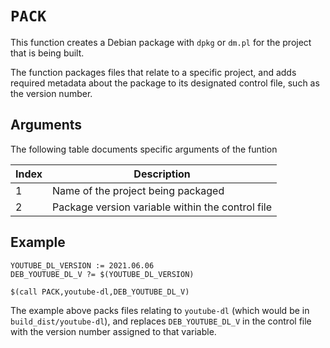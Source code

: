 # `PACK`

This function creates a Debian package with `dpkg` or `dm.pl` for the project that is being built.

The function packages files that relate to a specific project, and adds required metadata about the package to its designated control file, such as the version number.

## Arguments

The following table documents specific arguments of the funtion

| Index | Description |
|-------|-------------|
| 1 | Name of the project being packaged |
| 2 | Package version variable within the control file |

## Example

    YOUTUBE_DL_VERSION := 2021.06.06
    DEB_YOUTUBE_DL_V ?= $(YOUTUBE_DL_VERSION)

    $(call PACK,youtube-dl,DEB_YOUTUBE_DL_V)

The example above packs files relating to `youtube-dl` (which would be in `build_dist/youtube-dl`), and replaces `DEB_YOUTUBE_DL_V` in the control file with the version number assigned to that variable.
